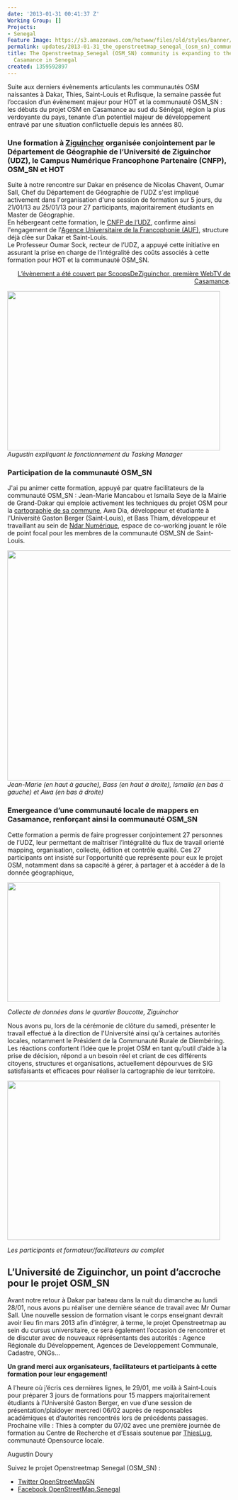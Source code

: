 ```yaml
---
date: '2013-01-31 00:41:37 Z'
Working Group: []
Projects:
- Senegal
Feature Image: https://s3.amazonaws.com/hotwww/files/old/styles/banner/public/image1.JPG
permalink: updates/2013-01-31_the_openstreetmap_senegal_(osm_sn)_community_is_expanding_to_the_region_of_casam
title: The Openstreetmap_Senegal (OSM_SN) community is expanding to the region of
  Casamance in Senegal
created: 1359592897
---
```

<p>Suite aux derniers évènements articulants les communautés OSM naissantes à Dakar, Thies, Saint-Louis et Rufisque, la semaine passée fut l’occasion d’un évènement majeur pour HOT et la communauté OSM_SN : les débuts du projet OSM en Casamance au sud du Sénégal, région la plus verdoyante du pays, tenante d’un potentiel majeur de développement entravé par une situation conflictuelle depuis les années 80. <!--break--></p>
<h3>Une formation à <a href="http://www.openstreetmap.org/?lat=12.5661&amp;lon=-16.2695&amp;zoom=14&amp;layers=M"> Ziguinchor</a> organisée conjointement par le Département de Géographie de l’Université de Ziguinchor (UDZ), le Campus Numérique Francophone Partenaire (CNFP), OSM_SN et HOT</h3>
<p>Suite à notre rencontre sur Dakar en présence de Nicolas Chavent, Oumar Sall, Chef du Département de Géographie de l’UDZ s'est impliqué activement dans l'organisation d'une session de formation sur 5 jours, du 21/01/13 au 25/01/13 pour 27 participants, majoritairement étudiants en Master de Géographie. <br>En hébergeant cette formation, le <a href="http://www.facebook.com/pages/Le-Campus-Num%C3%A9rique-Francophone-Partenaire-de-lUniversit%C3%A9-de-Ziguinchor/240116966118054"> CNFP de l’UDZ</a>, confirme ainsi l'engagement de l'<a href="http://hot.ifrik.org/node/%E2%80%9Dhttp://www.auf.org/%E2%80%9C">Agence Universitaire de la Francophonie (AUF)</a>, structure déjà clée sur Dakar et Saint-Louis. <br>Le Professeur Oumar Sock, recteur de l’UDZ, a appuyé cette initiative en assurant la prise en charge de l’intégralité des coûts associés à cette formation pour HOT et la communauté OSM_SN.</p>
<p style="text-align: right;"><a href="http://www.scoopsdeziguinchor.com/article.php?id=2163&amp;&amp;id_rubrique=2">L’évènement a été couvert par ScoopsDeZiguinchor, première WebTV de Casamance</a>.</p>
<p><img class="image-large" src="https://s3.amazonaws.com/hotwww/files/old/styles/large/public/image1_0.JPG?itok=nceHig8W" alt="" style="width:480px;height:360px"><br><em>Augustin expliquant le fonctionnement du Tasking Manager</em></p>
<h3>Participation de la communauté OSM_SN</h3>
<p>J'ai pu animer cette formation, appuyé par quatre facilitateurs de la communauté OSM_SN : Jean-Marie Mancabou et Ismaila Seye de la Mairie de Grand-Dakar qui emploie activement les techniques du projet OSM pour la <a href="http://www.openstreetmap.org/?lat=14.70517&amp;lon=-17.45191&amp;zoom=16&amp;layers=M">cartographie de sa commune</a>, Awa Dia, développeur et étudiante à l'Université Gaston Berger (Saint-Louis), et Bass Thiam, développeur et travaillant au sein de <a href="http://ndarnumerique.com/">Ndar Numérique</a>, espace de co-working jouant le rôle de point focal pour les membres de la communauté OSM_SN de Saint-Louis.</p>
<p><em> <img src="https://s3.amazonaws.com/hotwww/files/old/image2_0.JPG" alt="" style="width:693px;height:520px"></em><em>Jean-Marie (en haut à gauche), Bass (en haut à droite), Ismaila (en bas à gauche) et Awa (en bas à droite) </em></p>
<h3>Emergeance d’une communauté locale de mappers en Casamance, renforçant ainsi la communauté OSM_SN</h3>
<p>Cette formation a permis de faire progresser conjointement 27 personnes de l’UDZ, leur permettant de maîtriser l’intégralité du flux de travail orienté mapping, organisation, collecte, édition et contrôle qualité. Ces 27 participants ont insisté sur l’opportunité que représente pour eux le projet OSM, notamment dans sa capacité à gérer, à partager et à accéder à de la donnée géographique,</p>
<p><img class="image-large" src="https://s3.amazonaws.com/hotwww/files/old/styles/large/public/image3_0.JPG?itok=kors33vC" alt="" style="width:480px;height:270px"></p>
<p><em>Collecte de données dans le quartier Boucotte, Ziguinchor</em></p>
<p>Nous avons pu, lors de la cérémonie de clôture du samedi, présenter le travail effectué à la direction de l'Université ainsi qu'à certaines autorités locales, notamment le Président de la Communauté Rurale de Diembéring. Les réactions confortent l’idée que le projet OSM en tant qu’outil d’aide à la prise de décision, répond a un besoin réel et criant de ces différents citoyens, structures et organisations, actuellement dépourvues de SIG satisfaisants et efficaces pour réaliser la cartographie de leur territoire.</p>
<p><em><img class="image-large" src="https://s3.amazonaws.com/hotwww/files/old/styles/large/public/image4_1.JPG?itok=HKhN0toj" alt="" style="width:480px;height:360px"></em></p>
<p><em>Les participants et formateur/facilitateurs au complet</em></p>
<h2>L’Université de Ziguinchor, un point d’accroche pour le projet OSM_SN</h2>
<p>Avant notre retour à Dakar par bateau dans la nuit du dimanche au lundi 28/01, nous avons pu réaliser une dernière séance de travail avec Mr Oumar Sall. Une nouvelle session de formation visant le corps enseignant devrait avoir lieu fin mars 2013 afin d’intégrer, à terme, le projet Openstreetmap au sein du cursus universitaire, ce sera également l’occasion de rencontrer et de discuter avec de nouveaux réprésentants des autorités : Agence Régionale du Développement, Agences de Developpement Communale, Cadastre, ONGs...</p>
<p><strong>Un grand merci aux organisateurs, facilitateurs et participants à cette formation pour leur engagement! </strong></p>
<p>A l’heure où j’écris ces dernières lignes, le 29/01, me voilà à Saint-Louis pour préparer 3 jours de formations pour 15 mappers majoritairement étudiants à l’Université Gaston Berger, en vue d’une session de présentation/plaidoyer mercredi 06/02 auprès de responsables académiques et d’autorités rencontrés lors de précédents passages. Prochaine ville : Thies à compter du 07/02 avec une première journée de formation au Centre de Recherche et d’Essais soutenue par <a href="https://www.facebook.com/Thieslug">ThiesLug</a>, communauté Opensource locale.</p>
<p>Augustin Doury</p>
<p>Suivez le projet Openstreetmap Senegal (OSM_SN) :</p>
<ul>
<li><a href="https://twitter.com/OpenStreetMapSn">Twitter OpenStreetMapSN</a></li>
<li><a href="https://www.facebook.com/OpenStreetMap.Senegal">Facebook OpenStreetMap.Senegal</a></li>
</ul>
